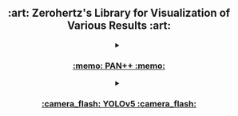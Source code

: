 <div align=center> <h2> :art: 
Zerohertz's Library for Visualization of Various Results :art: </h2> </div>

<details>
<summary align="center">
<h3 align = "center">
<a href="https://github.com/Zerohertz/PANPP">
    :memo: PAN++ :memo:
</a>
</h3>
</summary>
    
#### Import

```python
import zerohertzPlotLib.PANPP as zpl
```

#### [Mean Processing Time](https://github.com/Zerohertz/zerohertzPlotLib/blob/main/PANPP/meanProcessingTime.py#L6)

> In

```python
zpl.meanProcessingTime('../PANPP/results/time')
```

#### [CLEval Plot](https://github.com/Zerohertz/zerohertzPlotLib/blob/main/PANPP/CLEvalPlot.py#L7)

> In

```python
zpl.CLEvalPlot('../PANPP/results/time', 'test')
```

> Out

```python
====================
0 Improved PANPP
1 FPEMs 4 200ep
====================
0,1
Plotting...
||HMean|Precision|Recall|Time|
|:-:|:-:|:-:|:-:|:-:|
|Improved PANPP|97.395 [%]|98.494 [%]|96.321 [%]|120.887 [ms]|
|FPEMs 4 200ep|97.418 [%]|98.705 [%]|96.164 [%]|132.897 [ms]|
|Difference|0.023 [%p]|0.211 [%p]|-0.157 [%p]|12.010 [ms]|
|Percentage|0.023 [%]|0.214 [%]|-0.163 [%]|9.935 [%]|
Saving...
```

||HMean|Precision|Recall|Time|
|:-:|:-:|:-:|:-:|:-:|
|Improved PANPP|97.395 [%]|98.494 [%]|96.321 [%]|120.887 [ms]|
|FPEMs 4 200ep|97.418 [%]|98.705 [%]|96.164 [%]|132.897 [ms]|
|Difference|0.023 [%p]|0.211 [%p]|-0.157 [%p]|12.010 [ms]|
|Percentage|0.023 [%]|0.214 [%]|-0.163 [%]|9.935 [%]|

![Out](https://user-images.githubusercontent.com/42334717/227838021-aaa09808-2592-46e9-bcaa-0cf07d596e5f.png)

#### [Print Res](https://github.com/Zerohertz/zerohertzPlotLib/blob/main/PANPP/diffRes.py#L5)

> In

```python
zpl.printRes('../PANPP/outputs/target/Improved_PANPP')
```

> Out

```python
CASE1.jpg
CASE2.jpg
CASE3.jpg
CASE4.jpg
CASE5.jpg
CASE6.jpg
CASE7.jpg
CASE8.jpg
test.jpg
```

#### [Diff Res](https://github.com/Zerohertz/zerohertzPlotLib/blob/main/PANPP/diffRes.py#L21)

> In

```python
Ver = ['Improved_PANPP', 'FPEMs_4_200ep']

zpl.diffRes('../PANPP/outputs/target', 'test.jpg', [0, 0, 2000, 2000], Ver, 'test')
```
> Out

![out](https://user-images.githubusercontent.com/42334717/227835637-8bb43564-36ad-45c2-acbc-fc2625a3acfc.png)

</details>

<details>
<summary align="center">
<h3 align = "center">
<a href="https://github.com/Team-BoonMoSa/YOLOv5">
    :camera_flash: YOLOv5 :camera_flash:
</a>
</h3>
</summary>

#### Import
    
```python
import zerohertzPlotLib.YOLOv5 as zpl
```

#### [Make Results](https://github.com/Zerohertz/zerohertzPlotLib/blob/YOLOv5/YOLOv5/makeResults.py#L7)

> In

```python
zpl.makeResults('test')
```

> Out

```
====================
0 YOLOv5n
1 YOLOv5x_100
2 YOLOv5m
3 YOLOv5x
4 YOLOv5x_500
====================
0,2,4
100%|█████████████████████████████████████████████████████████████| 20/20 [00:19<00:00,  1.02it/s]
```

![test-val-box_loss](https://user-images.githubusercontent.com/42334717/227849086-7301cf56-ad15-440f-b03c-1612f4235357.png)

</details>
